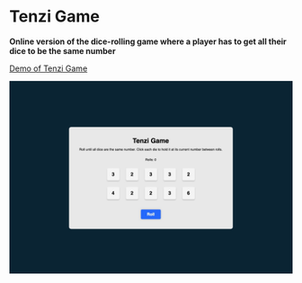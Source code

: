 # Tenzi Game
**Online version of the dice-rolling game where a player has to get all their dice to be the same number**

[Demo of Tenzi Game](https://www.dannychung.net/tenzies/)

![Tenzie Game Screenshot](./public/tenzi-game-screenshot.jpeg)

